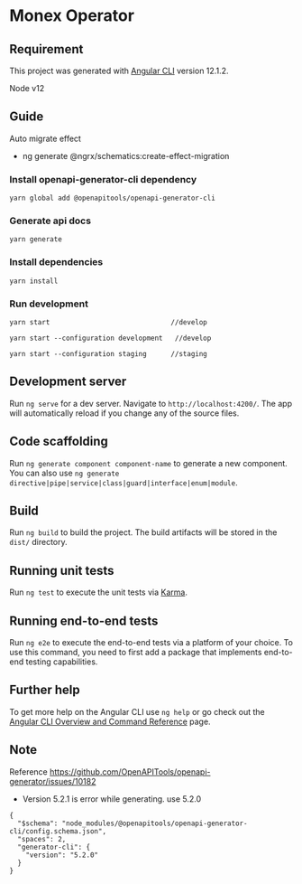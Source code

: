 # Monex Operator

## Requirement

This project was generated with [Angular CLI](https://github.com/angular/angular-cli) version 12.1.2.

Node v12

## Guide

Auto migrate effect

- ng generate @ngrx/schematics:create-effect-migration

### Install openapi-generator-cli dependency

```
yarn global add @openapitools/openapi-generator-cli
```

### Generate api docs

```
yarn generate
```

### Install dependencies

```
yarn install
```

### Run development

```
yarn start                              //develop

yarn start --configuration development   //develop

yarn start --configuration staging      //staging
```

## Development server

Run `ng serve` for a dev server. Navigate to `http://localhost:4200/`. The app will automatically reload if you change
any of the source files.

## Code scaffolding

Run `ng generate component component-name` to generate a new component. You can also
use `ng generate directive|pipe|service|class|guard|interface|enum|module`.

## Build

Run `ng build` to build the project. The build artifacts will be stored in the `dist/` directory.

## Running unit tests

Run `ng test` to execute the unit tests via [Karma](https://karma-runner.github.io).

## Running end-to-end tests

Run `ng e2e` to execute the end-to-end tests via a platform of your choice. To use this command, you need to first add a
package that implements end-to-end testing capabilities.

## Further help

To get more help on the Angular CLI use `ng help` or go check out
the [Angular CLI Overview and Command Reference](https://angular.io/cli) page.

## Note

Reference https://github.com/OpenAPITools/openapi-generator/issues/10182

- Version 5.2.1 is error while generating. use 5.2.0

```
{
  "$schema": "node_modules/@openapitools/openapi-generator-cli/config.schema.json",
  "spaces": 2,
  "generator-cli": {
    "version": "5.2.0"
  }
}
```

